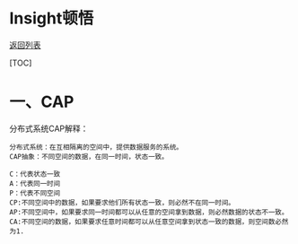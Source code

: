 # Insight顿悟

[返回列表](https://github.com/EmonCodingBackEnd/backend-tutorial)

[TOC]

# 一、CAP

分布式系统CAP解释：

```
分布式系统：在互相隔离的空间中，提供数据服务的系统。
CAP抽象：不同空间的数据，在同一时间，状态一致。

C：代表状态一致
A：代表同一时间
P：代表不同空间
CP:不同空间中的数据，如果要求他们所有状态一致，则必然不在同一时间。
AP:不同空间中，如果要求同一时间都可以从任意的空间拿到数据，则必然数据的状态不一致。
CA:不同空间的数据，如果要求任意时间都可以从任意空间拿到状态一致的数据，则空间数必然为1.
```

